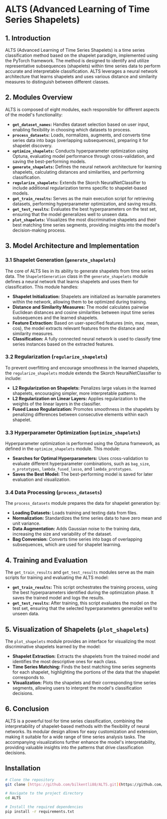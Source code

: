# ALTS (Advanced Learning of Time Series Shapelets)

## 1. Introduction

ALTS (Advanced Learning of Time Series Shapelets) is a time series classification method based on the shapelet paradigm, implemented using the PyTorch framework. The method is designed to identify and utilize representative subsequences (shapelets) within time series data to perform accurate and interpretable classification. ALTS leverages a neural network architecture that learns shapelets and uses various distance and similarity measures to distinguish between different classes.

## 2. Modules Overview

ALTS is composed of eight modules, each responsible for different aspects of the model's functionality:

* **`get_dataset_names`:** Handles dataset selection based on user input, enabling flexibility in choosing which datasets to process.
* **`process_datasets`:** Loads, normalizes, augments, and converts time series data into bags (overlapping subsequences), preparing it for shapelet discovery.
* **`optimize_shapelets`:** Conducts hyperparameter optimization using Optuna, evaluating model performance through cross-validation, and saving the best-performing models.
* **`generate_shapelets`:** Defines the neural network architecture for learning shapelets, calculating distances and similarities, and performing classification.
* **`regularize_shapelets`:** Extends the Skorch NeuralNetClassifier to include additional regularization terms specific to shapelet-based models.
* **`get_train_results`:** Serves as the main execution script for retrieving datasets, performing hyperparameter optimization, and saving results.
* **`get_test_results`:** Evaluates the best hyperparameters on the test set, ensuring that the model generalizes well to unseen data.
* **`plot_shapelets`:** Visualizes the most discriminative shapelets and their best matching time series segments, providing insights into the model's decision-making process.

## 3. Model Architecture and Implementation

### 3.1 Shapelet Generation (`generate_shapelets`)

The core of ALTS lies in its ability to generate shapelets from time series data. The `ShapeletGeneration` class in the `generate_shapelets` module defines a neural network that learns shapelets and uses them for classification. This module handles:

* **Shapelet Initialization:** Shapelets are initialized as learnable parameters within the network, allowing them to be optimized during training.
* **Distance and Similarity Measures:** The model calculates pairwise Euclidean distances and cosine similarities between input time series subsequences and the learned shapelets.
* **Feature Extraction:** Based on user-specified features (min, max, mean, cos), the model extracts relevant features from the distance and similarity measures.
* **Classification:** A fully connected neural network is used to classify time series instances based on the extracted features.

### 3.2 Regularization (`regularize_shapelets`)

To prevent overfitting and encourage smoothness in the learned shapelets, the `regularize_shapelets` module extends the Skorch NeuralNetClassifier to include:

* **L2 Regularization on Shapelets:** Penalizes large values in the learned shapelets, encouraging simpler, more interpretable patterns.
* **L2 Regularization on Linear Layers:** Applies regularization to the weights of the linear layers in the classifier.
* **Fused Lasso Regularization:** Promotes smoothness in the shapelets by penalizing differences between consecutive elements within each shapelet.

### 3.3 Hyperparameter Optimization (`optimize_shapelets`)

Hyperparameter optimization is performed using the Optuna framework, as defined in the `optimize_shapelets` module. This module:

* **Searches for Optimal Hyperparameters:** Uses cross-validation to evaluate different hyperparameter combinations, such as `bag_size`, `n_prototypes`, `lambda_fused_lasso`, and `lambda_prototypes`.
* **Saves the Best Model:** The best-performing model is saved for later evaluation and visualization.

### 3.4 Data Processing (`process_datasets`)

The `process_datasets` module prepares the data for shapelet generation by:

* **Loading Datasets:** Loads training and testing data from files.
* **Normalization:** Standardizes the time series data to have zero mean and unit variance.
* **Data Augmentation:** Adds Gaussian noise to the training data, increasing the size and variability of the dataset.
* **Bag Conversion:** Converts time series into bags of overlapping subsequences, which are used for shapelet learning.

## 4. Training and Evaluation

The `get_train_results` and `get_test_results` modules serve as the main scripts for training and evaluating the ALTS model:

* **`get_train_results`:** This script orchestrates the training process, using the best hyperparameters identified during the optimization phase. It saves the trained model and logs the results.
* **`get_test_results`:** After training, this script evaluates the model on the test set, ensuring that the selected hyperparameters generalize well to unseen data.

## 5. Visualization of Shapelets (`plot_shapelets`)

The `plot_shapelets` module provides an interface for visualizing the most discriminative shapelets learned by the model:

* **Shapelet Extraction:** Extracts the shapelets from the trained model and identifies the most descriptive ones for each class.
* **Time Series Matching:** Finds the best matching time series segments for each shapelet, highlighting the portions of the data that the shapelet corresponds to.
* **Visualization:** Plots the shapelets and their corresponding time series segments, allowing users to interpret the model's classification decisions.

## 6. Conclusion

ALTS is a powerful tool for time series classification, combining the interpretability of shapelet-based methods with the flexibility of neural networks. Its modular design allows for easy customization and extension, making it suitable for a wide range of time series analysis tasks. The accompanying visualizations further enhance the model's interpretability, providing valuable insights into the patterns that drive classification decisions.

## Installation

```bash
# Clone the repository
git clone [https://github.com/bilkentli88/ALTS.git](https://github.com/your-username/ALTS.git)

# Navigate to the project directory
cd ALTS

# Install the required dependencies
pip install -r requirements.txt

